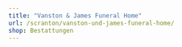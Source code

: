 ```yaml
---
title: "Vanston & James Funeral Home"
url: /scranton/vanston-und-james-funeral-home/
shop: Bestattungen
---
```

